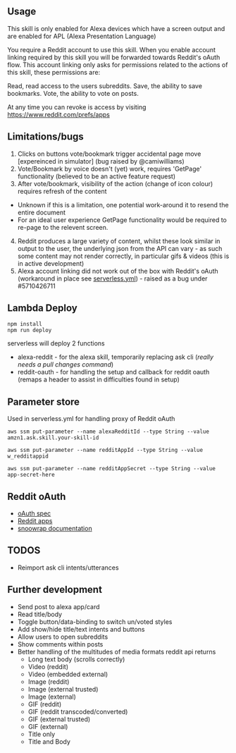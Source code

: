 ## Usage

This skill is only enabled for Alexa devices which have a screen output and are enabled for APL (Alexa Presentation Language)

You require a Reddit account to use this skill. When you enable account linking required by this skill you will be forwarded towards Reddit's oAuth flow. This account linking only asks for permissions related to the actions of this skill, these permissions are:

Read, read access to the users subreddits. 
Save, the ability to save bookmarks.
Vote, the ability to vote on posts.

At any time you can revoke is access by visiting https://www.reddit.com/prefs/apps

## Limitations/bugs 
1. Clicks on buttons vote/bookmark trigger accidental page move [expereinced in simulator] (bug raised by @camiwilliams)
2. Vote/Bookmark by voice doesn't (yet) work, requires 'GetPage' functionality (believed to be an active feature request)
3. After vote/bookmark, visibility of the action (change of icon colour) requires refresh of the content
  - Unknown if this is a limitation, one potential work-around it to resend the entire document
  - For an ideal user experience GetPage functionality would be required to re-page to the relevent screen.
4. Reddit produces a large variety of content, whilst these look similar in output to the user, the underlying json from the API can vary - as such some content may not render correctly, in particular gifs & videos (this is in active development)
5. Alexa account linking did not work out of the box with Reddit's oAuth (workaround in place see [serverless.yml](https://github.com/chrislennon/AlexaRedditViewer/blob/master/serverless.yml#L30)) - raised as a bug under #5710426711

## Lambda Deploy
```
npm install
npm run deploy
```
serverless will deploy 2 functions
- alexa-reddit - for the alexa skill, temporarily replacing ask cli (_really needs a pull changes command_)
- reddit-oauth - for handling the setup and callback for reddit oauth (remaps a header to assist in difficulties found in setup)
  
## Parameter store
Used in serverless.yml for handling proxy of Reddit oAuth

```
aws ssm put-parameter --name alexaRedditId --type String --value amzn1.ask.skill.your-skill-id

aws ssm put-parameter --name redditAppId --type String --value w_redditappid

aws ssm put-parameter --name redditAppSecret --type String --value app-secret-here
```

## Reddit oAuth
- [oAuth spec](https://github.com/reddit-archive/reddit/wiki/OAuth2)
- [Reddit apps](https://www.reddit.com/prefs/apps)
- [snoowrap documentation](https://not-an-aardvark.github.io/snoowrap/snoowrap.html)

## TODOS

- Reimport ask cli intents/utterances

## Further development
- Send post to alexa app/card
- Read title/body
- Toggle button/data-binding to switch un/voted styles
- Add show/hide title/text intents and buttons
- Allow users to open subreddits
- Show comments within posts
- Better handling of the multitudes of media formats reddit api returns
  - Long text body (scrolls correctly)
  - Video (reddit)
  - Video (embedded external)
  - Image (reddit)
  - Image (external trusted)
  - Image (external)
  - GIF (reddit)
  - GIF (reddit transcoded/converted)
  - GIF (external trusted)
  - GIF (external)
  - Title only
  - Title and Body